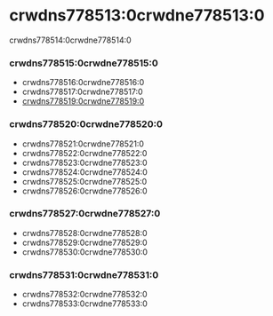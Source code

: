 # crwdns778513:0crwdne778513:0

crwdns778514:0crwdne778514:0

### crwdns778515:0crwdne778515:0

* crwdns778516:0crwdne778516:0
* crwdns778517:0crwdne778517:0
* [crwdns778519:0crwdne778519:0](crwdns778518:0crwdne778518:0)

### crwdns778520:0crwdne778520:0

* crwdns778521:0crwdne778521:0
* crwdns778522:0crwdne778522:0
* crwdns778523:0crwdne778523:0
* crwdns778524:0crwdne778524:0
* crwdns778525:0crwdne778525:0
* crwdns778526:0crwdne778526:0

### crwdns778527:0crwdne778527:0

* crwdns778528:0crwdne778528:0
* crwdns778529:0crwdne778529:0
* crwdns778530:0crwdne778530:0

### crwdns778531:0crwdne778531:0

* crwdns778532:0crwdne778532:0
* crwdns778533:0crwdne778533:0